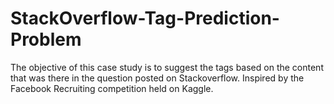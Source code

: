 # StackOverflow-Tag-Prediction-Problem
The objective of this case study is to suggest the tags based on the content that was there in the question posted on Stackoverflow. Inspired by the Facebook Recruiting competition held on Kaggle. 
